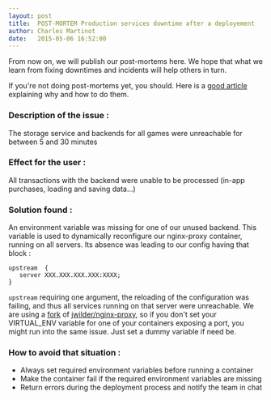 ```yaml
---
layout: post
title:  POST-MORTEM Production services downtime after a deployement
author: Charles Martinot
date:   2015-05-06 16:52:00
---
```

From now on, we will publish our post-mortems here. We hope that what we learn 
from fixing downtimes and incidents will help others in turn.

If you're not doing post-mortems yet, you should. Here is a [good article][1] 
explaining why and how to do them.

### Description of the issue : 
The storage service and backends for all games were unreachable for between 5 
and 30 minutes

### Effect for the user : 
All transactions with the backend were unable to be 
processed (in-app purchases, loading and saving data...)

### Solution found : 
An environment variable was missing for one of our unused 
backend. This variable is used to dynamically reconfigure our nginx-proxy 
container, running on all servers. Its absence was leading to our config having 
that block : 

    upstream  {
       server XXX.XXX.XXX.XXX:XXXX;
    }

`upstream` requiring one argument, the reloading of the configuration was 
failing, and thus all services running on that server were unreachable. We are 
using a [fork][2] of [jwilder/nginx-proxy][3], so if you don't set your 
VIRTUAL_ENV variable for one of your containers exposing a port, you might run 
into the same issue. Just set a dummy variable if need be.

### How to avoid that situation : 
+  Always set required environment variables before running a container
+  Make the container fail if the required environment variables are missing
+  Return errors during the deployment process and notify the team in chat

[1]: https://codeascraft.com/2012/05/22/blameless-postmortems/
[2]: https://registry.hub.docker.com/u/pocketplaylab/nginx-proxy/
[3]: https://registry.hub.docker.com/u/jwilder/nginx-proxy/